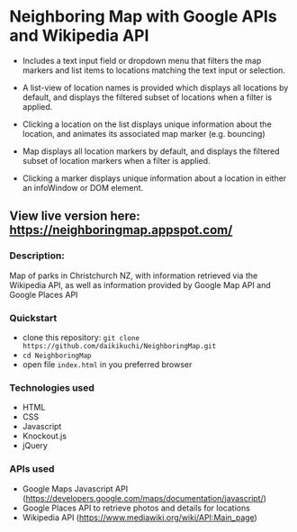 # Neighboring Map with Google APIs and Wikipedia API
- Includes a text input field or dropdown menu that filters the map markers and list items to locations matching the text input or selection. 

- A list-view of location names is provided which displays all locations by default, and displays the filtered subset of locations when a filter is applied.

- Clicking a location on the list displays unique information about the location, and animates its associated map marker (e.g. bouncing)

- Map displays all location markers by default, and displays the filtered subset of location markers when a filter is applied.

- Clicking a marker displays unique information about a location in either an infoWindow or DOM element.

## View live version here: https://neighboringmap.appspot.com/

### Description: 

Map of parks in Christchurch NZ, with information retrieved via the Wikipedia API, as well as information provided by Google Map API and Google Places API

### Quickstart 

- clone this repository: `git clone https://github.com/daikikuchi/NeighboringMap.git`
- `cd NeighboringMap` 
- open file `index.html` in you preferred browser

### Technologies used 

- HTML
- CSS
- Javascript
- Knockout.js
- jQuery

### APIs used

- Google Maps Javascript API (https://developers.google.com/maps/documentation/javascript/)
- Google Places API to retrieve photos and details for locations
- Wikipedia API (https://www.mediawiki.org/wiki/API:Main_page)
